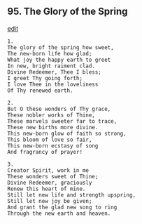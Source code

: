 
## 95.  The Glory of the Spring
[edit](https://docs.google.com/document/d/1PLLUDOOgLi0joofvRWf6h7Cuvp_sB2Jm/edit?mode=html)




    1.
    The glory of the spring how sweet, 
    The new-born life how glad; 
    What joy the happy earth to greet 
    In new, bright raiment clad. 
    Divine Redeemer, Thee I bless; 
    I greet Thy going forth; 
    I love Thee in the loveliness 
    Of Thy renewed earth. 

    2.
    But O these wonders of Thy grace, 
    These nobler works of Thine, 
    These marvels sweeter far to trace, 
    These new births more divine. 
    This new-born glow of faith so strong, 
    This bloom of love so fair, 
    This new-born ecstasy of song 
    And fragrancy of prayer! 

    3.
    Creator Spirit, work in me 
    These wonders sweet of Thine; 
    Divine Redeemer, graciously 
    Renew this heart of mine. 
    Still let new life and strength upspring, 
    Still let new joy be given; 
    And grant the glad new song to ring 
    Through the new earth and heaven.
